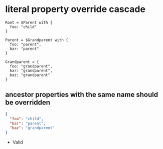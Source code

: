 # literal property override cascade
```jsbp-schema
Root = $Parent with {
  foo: "child"
}

Parent = $Grandparent with {
  foo: "parent",
  bar: "parent"
}

Grandparent = {
  foo: "grandparent",
  bar: "grandparent",
  baz: "grandparent"
}
```

## ancestor properties with the same name should be overridden
```json
{
  "foo": "child",
  "bar": "parent",
  "baz": "grandparent"
}
```
+ Valid
